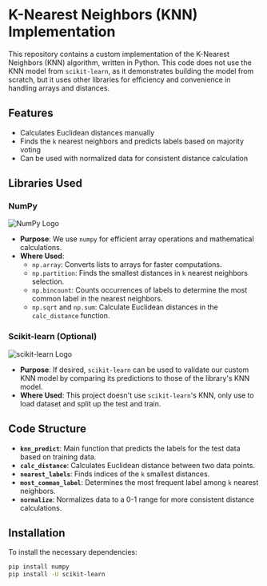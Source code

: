 # K-Nearest Neighbors (KNN) Implementation

This repository contains a custom implementation of the K-Nearest Neighbors (KNN) algorithm, written in Python. This code does not use the KNN model from `scikit-learn`, as it demonstrates building the model from scratch, but it uses other libraries for efficiency and convenience in handling arrays and distances.

## Features
- Calculates Euclidean distances manually
- Finds the `k` nearest neighbors and predicts labels based on majority voting
- Can be used with normalized data for consistent distance calculation

## Libraries Used

### NumPy
![NumPy Logo](https://upload.wikimedia.org/wikipedia/commons/3/31/NumPy_logo_2020.svg)
- **Purpose**: We use `numpy` for efficient array operations and mathematical calculations. 
- **Where Used**:
  - `np.array`: Converts lists to arrays for faster computations.
  - `np.partition`: Finds the smallest distances in `k` nearest neighbors selection.
  - `np.bincount`: Counts occurrences of labels to determine the most common label in the nearest neighbors.
  - `np.sqrt` and `np.sum`: Calculate Euclidean distances in the `calc_distance` function.

### Scikit-learn (Optional)
![scikit-learn Logo](https://upload.wikimedia.org/wikipedia/commons/0/05/Scikit_learn_logo_small.svg)
- **Purpose**: If desired, `scikit-learn` can be used to validate our custom KNN model by comparing its predictions to those of the library's KNN model.
- **Where Used**: This project doesn't use `scikit-learn`'s KNN, only use to load dataset and split up the test and train.

## Code Structure

- **`knn_predict`**: Main function that predicts the labels for the test data based on training data.
- **`calc_distance`**: Calculates Euclidean distance between two data points.
- **`nearest_labels`**: Finds indices of the `k` smallest distances.
- **`most_comman_label`**: Determines the most frequent label among `k` nearest neighbors.
- **`normalize`**: Normalizes data to a 0-1 range for more consistent distance calculations.

## Installation

To install the necessary dependencies:

```bash
pip install numpy
pip install -U scikit-learn
```
 
